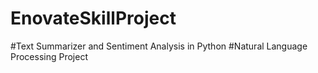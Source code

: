 # EnovateSkillProject
#Text Summarizer and Sentiment Analysis in Python 
#Natural Language Processing Project
